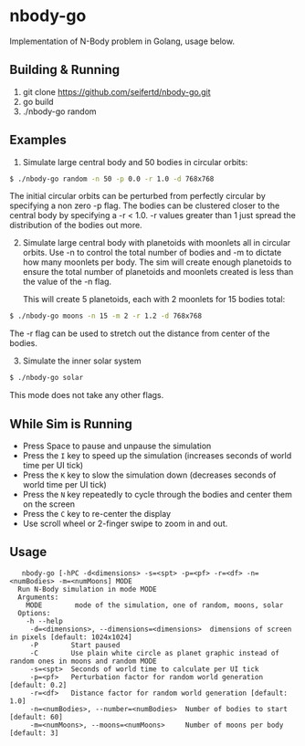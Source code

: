 # nbody-go
Implementation of N-Body problem in Golang, usage below.

## Building & Running
1. git clone https://github.com/seifertd/nbody-go.git
2. go build
3. ./nbody-go random

## Examples

1. Simulate large central body and 50 bodies in circular orbits:
```bash
$ ./nbody-go random -n 50 -p 0.0 -r 1.0 -d 768x768
```

The initial circular orbits can be perturbed from perfectly circular by 
specifying a non zero -p flag. The bodies can be clustered closer to the central
body by specifying a -r < 1.0. -r values greater than 1 just spread the distribution
of the bodies out more.

2. Simulate large central body with planetoids with moonlets all in circular orbits. Use -n 
   to control the total number of bodies and -m to dictate how many moonlets per body.
   The sim will create enough planetoids to ensure the total number of planetoids and
   moonlets created is less than the value of the -n flag.

   This will create 5 planetoids, each with 2 moonlets for 15 bodies total:
```bash
$ ./nbody-go moons -n 15 -m 2 -r 1.2 -d 768x768
```

The -r flag can be used to stretch out the distance from center of the bodies.

3. Simulate the inner solar system
```bash
$ ./nbody-go solar
```

This mode does not take any other flags.

## While Sim is Running

* Press Space to pause and unpause the simulation
* Press the `I` key to speed up the simulation (increases seconds of world time per UI tick)
* Press the `K` key to slow the simulation down (decreases seconds of world time per UI tick)
* Press the `N` key repeatedly to cycle through the bodies and center them on the screen
* Press the `C` key to re-center the display
* Use scroll wheel or 2-finger swipe to zoom in and out.

## Usage

	   nbody-go [-hPC -d<dimensions> -s=<spt> -p=<pf> -r=<df> -n=<numBodies> -m=<numMoons] MODE
      Run N-Body simulation in mode MODE
      Arguments:
        MODE        mode of the simulation, one of random, moons, solar
      Options:
        -h --help
         -d=<dimensions>, --dimensions=<dimensions>  dimensions of screen in pixels [default: 1024x1024]
         -P        Start paused
         -C        Use plain white circle as planet graphic instead of random ones in moons and random MODE
         -s=<spt>  Seconds of world time to calculate per UI tick
         -p=<pf>   Perturbation factor for random world generation [default: 0.2]
         -r=<df>   Distance factor for random world generation [default: 1.0]
         -n=<numBodies>, --number=<numBodies>  Number of bodies to start [default: 60]
         -m=<numMoons>, --moons=<numMoons>     Number of moons per body [default: 3]
